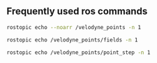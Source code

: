 
## Frequently used ros commands 

```bash
rostopic echo --noarr /velodyne_points -n 1

rostopic echo /velodyne_points/fields -n 1

rostopic echo /velodyne_points/point_step -n 1

